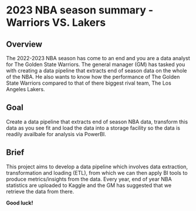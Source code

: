 # 2023 NBA season summary - Warriors VS. Lakers

## Overview

The 2022-2023 NBA season has come to an end and you are a data analyst for The Golden State Warriors. The general manager (GM) has tasked you with creating a data pipeline that extracts end of season data on the whole of the NBA. He also wants to know how the performance of The Golden State Warriors compared to that of there biggest rival team, The Los Angeles Lakers.

## Goal

Create a data pipeline that extracts end of season NBA data, transform this data as you see fit and load the data into a storage facility so the data is readily availbale for analysis via PowerBI.


## Brief

This project aims to develop a data pipeline which involves data extraction, transformation and loading (ETL), from which we can then apply BI tools to produce metrics/insights from the data. Every year, end of year NBA statistics are uploaded to Kaggle and the GM has suggested that we retrieve the data from there. 

**Good luck!**
